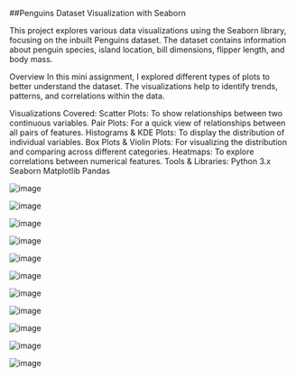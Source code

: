 ##Penguins Dataset Visualization with Seaborn

This project explores various data visualizations using the Seaborn library, focusing on the inbuilt Penguins dataset. The dataset contains information about penguin species, island location, bill dimensions, flipper length, and body mass.

Overview
In this mini assignment, I explored different types of plots to better understand the dataset. The visualizations help to identify trends, patterns, and correlations within the data.

Visualizations Covered:
Scatter Plots: To show relationships between two continuous variables.
Pair Plots: For a quick view of relationships between all pairs of features.
Histograms & KDE Plots: To display the distribution of individual variables.
Box Plots & Violin Plots: For visualizing the distribution and comparing across different categories.
Heatmaps: To explore correlations between numerical features.
Tools & Libraries:
Python 3.x
Seaborn
Matplotlib
Pandas

![image](https://github.com/user-attachments/assets/48ef5615-db84-4d53-9287-d880238d5537)

![image](https://github.com/user-attachments/assets/3269e788-2e04-4a7a-9c0b-d978a9c133d0)

![image](https://github.com/user-attachments/assets/608a3a33-f769-49ef-922f-717e0776c7a7)

![image](https://github.com/user-attachments/assets/775278e2-fe96-41c3-a938-89d0d9deab07)

![image](https://github.com/user-attachments/assets/17ba655a-f1e3-41c1-8215-a8637d8df729)

![image](https://github.com/user-attachments/assets/7e025c1f-c713-48bc-acc7-89b991770915)

![image](https://github.com/user-attachments/assets/a3fefc3d-308c-47eb-944c-52adad784ec1)

![image](https://github.com/user-attachments/assets/d14c5118-1b12-48ad-acd1-891f2a021517)

![image](https://github.com/user-attachments/assets/21da8643-ac32-4139-b6f4-430a65dad0ff)

![image](https://github.com/user-attachments/assets/5b0e43e3-8f62-4d97-b86a-a20cf57a821e)

![image](https://github.com/user-attachments/assets/d6e0c1cf-7b26-4fbe-97cf-45f83f761a63)





